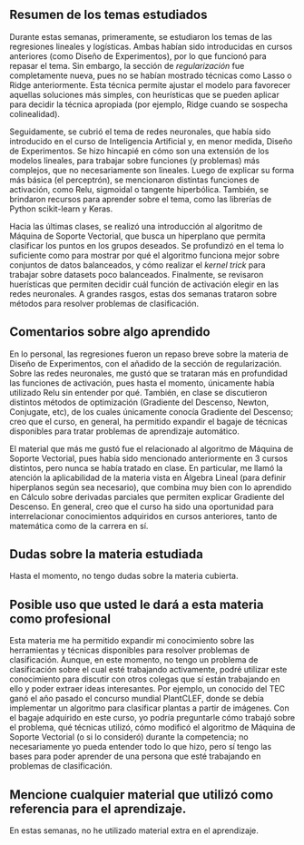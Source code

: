 ## Resumen de los temas estudiados

Durante estas semanas, primeramente, se estudiaron los temas de las regresiones lineales y logísticas. Ambas habían sido introducidas en cursos anteriores (como Diseño de Experimentos), por lo que funcionó para repasar el tema. Sin embargo, la sección de *regularización* fue completamente nueva, pues no se habían mostrado técnicas como Lasso o Ridge anteriormente. Esta técnica permite ajustar el modelo para favorecer aquellas soluciones más simples, con heurísticas que se pueden aplicar para decidir la técnica apropiada (por ejemplo, Ridge cuando se sospecha colinealidad).

Seguidamente, se cubrió el tema de redes neuronales, que había sido introducido en el curso de Inteligencia Artificial y, en menor medida, Diseño de Experimentos. Se hizo hincapié en cómo son una extensión de los modelos lineales, para trabajar sobre funciones (y problemas) más complejos, que no necesariamente son lineales. Luego de explicar su forma más básica (el perceptrón), se mencionaron distintas funciones de activación, como Relu, sigmoidal o tangente hiperbólica. También, se brindaron recursos para aprender sobre el tema, como las librerías de Python scikit-learn y Keras. 

Hacia las últimas clases, se realizó una introducción al algoritmo de Máquina de Soporte Vectorial, que busca un hiperplano que permita clasificar los puntos en los grupos deseados. Se profundizó en el tema lo suficiente como para mostrar por qué el algoritmo funciona mejor sobre conjuntos de datos balanceados, y cómo realizar el *kernel trick* para trabajar sobre datasets poco balanceados. Finalmente, se revisaron huerísticas que permiten decidir cuál función de activación elegir en las redes neuronales. A grandes rasgos, estas dos semanas trataron sobre métodos para resolver problemas de clasificación.

## Comentarios sobre algo aprendido

En lo personal, las regresiones fueron un repaso breve sobre la materia de Diseño de Experimentos, con el añadido de la sección de regularización. Sobre las redes neuronales, me gustó que se trataran más en profundidad las funciones de activación, pues hasta el momento, únicamente había utilizado Relu sin entender por qué. También, en clase se discutieron distintos métodos de optimización (Gradiente del Descenso, Newton, Conjugate, etc), de los cuales únicamente conocía Gradiente del Descenso; creo que el curso, en general, ha permitido expandir el bagaje de técnicas disponibles para tratar problemas de aprendizaje automático.

El material que más me gustó fue el relacionado al algoritmo de Máquina de Soporte Vectorial, pues había sido mencionado anteriormente en 3 cursos distintos, pero nunca se había tratado en clase. En particular, me llamó la atención la aplicabilidad de la materia vista en Álgebra Lineal (para definir hiperplanos según sea necesario), que combina muy bien con lo aprendido en Cálculo sobre derivadas parciales que permiten explicar Gradiente del Descenso. En general, creo que el curso ha sido una oportunidad para interrelacionar conocimientos adquiridos en cursos anteriores, tanto de matemática como de la carrera en sí. 

## Dudas sobre la materia estudiada
Hasta el momento, no tengo dudas sobre la materia cubierta. 

## Posible uso que usted le dará a esta materia como profesional

Esta materia me ha permitido expandir mi conocimiento sobre las herramientas y técnicas disponibles para resolver problemas de clasificación. Aunque, en este momento, no tengo un problema de clasificación sobre el cual esté trabajando activamente, podré utilizar este conocimiento para discutir con otros colegas que sí están trabajando en ello y poder extraer ideas interesantes. Por ejemplo, un conocido del TEC ganó el año pasado el concurso mundial PlantCLEF, donde se debía implementar un algoritmo para clasificar plantas a partir de imágenes. Con el bagaje adquirido en este curso, yo podría preguntarle cómo trabajó sobre el problema, qué técnicas utilizó, cómo modificó el algoritmo de Máquina de Soporte Vectorial (o si lo consideró) durante la competencia; no necesariamente yo pueda entender todo lo que hizo, pero sí tengo las bases para poder aprender de una persona que esté trabajando en problemas de clasificación.

## Mencione cualquier material que utilizó como referencia para el aprendizaje.
En estas semanas, no he utilizado material extra en el aprendizaje.